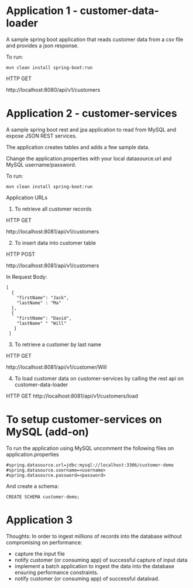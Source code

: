 # Application 1 - customer-data-loader

A sample spring boot application that reads customer data from a csv file and provides a json response.

To run:

```
mvn clean install spring-boot:run
```

HTTP GET

http://localhost:8080/api/v1/customers

# Application 2 - customer-services

A sample spring boot rest and jpa application to read from MySQL and expose JSON REST services.

The application creates tables and adds a few sample data.

Change the application.properties with your local datasource.url and MySQL username/password.

To run:
```
mvn clean install spring-boot:run
```

Application URLs

1. To retrieve all customer records

  HTTP GET

  http://localhost:8081/api/v1/customers

2. To insert data into customer table

  HTTP POST

  http://localhost:8081/api/v1/customers

  In Request Body:
  ```
  [
    {
      "firstName": "Jack",
      "lastName" : "Ma"
    },
    {
      "firstName": "David",
      "lastName" " "Will"
     }
   ]
  ```
3. To retrieve a customer by last name

  HTTP GET

  http://localhost:8081/api/v1/customer/Will
  
4. To load customer data on customer-services by calling the rest api on customer-data-loader

  HTTP GET
  http://localhost:8081/api/v1/customers/load
 
# To setup customer-services on MySQL (add-on)

To run the application using MySQL uncomment the following files on application.properties

```
#spring.datasource.url=jdbc:mysql://localhost:3306/customer-demo
#spring.datasource.username=<username>
#spring.datasource.password=<password>
```
And create a schema:

```
CREATE SCHEMA customer-demo;
```
# Application 3

Thoughts: In order to ingest millions of records into the database without compromising on performance:
 - capture the input file
 - notify customer (or consuming app) of successful capture of input data
 - implement a batch application to ingest the data into the database ensuring performance constraints.
 - notify customer (or consuming app) of successful dataload.
 
